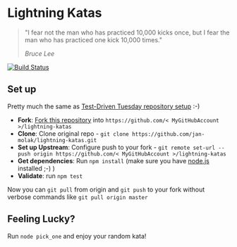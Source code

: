 Lightning Katas
===================

> "I fear not the man who has practiced 10,000 kicks once, but I fear the man who has practiced one kick 10,000 times."
>
> *Bruce Lee*

[![Build Status](https://travis-ci.org/jan-molak/lightning-katas.svg)](https://travis-ci.org/jan-molak/lightning-katas)

## Set up

Pretty much the same as [Test-Driven Tuesday repository setup](https://github.com/jan-molak/test-driven-tuesday#one-time-set-up) :-)

* **Fork**: [Fork this repository](https://github.com/jan-molak/lightning-katas/fork) into `https://github.com/< MyGitHubAccount >/lightning-katas`
* **Clone**: Clone original repo - `git clone https://github.com/jan-molak/lightning-katas.git`
* **Set up Upstream**: Configure push to your fork - `git remote set-url --push origin https://github.com/< MyGitHubAccount >/lightning-katas`
* **Get dependencies**: Run `npm install` (make sure you have [node.js](http://nodejs.org/) installed ;-) )
* **Validate**: run `npm test`

Now you can `git pull` from origin and `git push` to your fork without verbose commands like `git pull origin master`

## Feeling Lucky?

Run `node pick_one` and enjoy your random kata!
